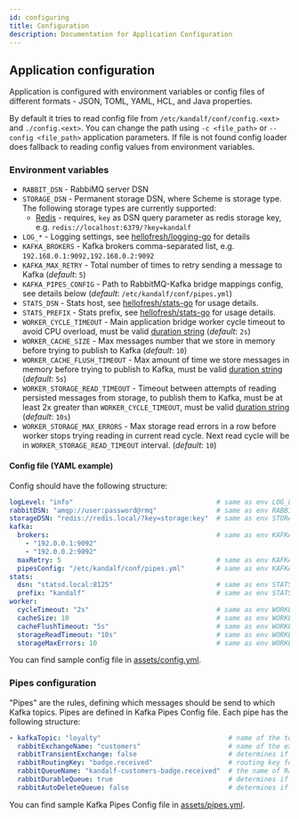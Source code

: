 ```yaml
---
id: configuring
title: Configuration
description: Documentation for Application Configuration
---
```


## Application configuration

Application is configured with environment variables or config files of different formats - JSON, TOML, YAML, HCL, and Java properties.

By default it tries to read config file from `/etc/kandalf/conf/config.<ext>` and `./config.<ext>`. You can change the path using `-c <file_path>` or `--config <file_path>` application parameters. If file is not found config loader does fallback to reading config values from environment variables.

### Environment variables

* `RABBIT_DSN` - RabbiMQ server DSN
* `STORAGE_DSN` - Permanent storage DSN, where Scheme is storage type. The following storage types are currently supported:
  * [Redis](https://redis.io/) - requires, `key` as DSN query parameter as redis storage key, e.g. `redis://localhost:6379/?key=kandalf`
* `LOG_*` - Logging settings, see [hellofresh/logging-go](https://github.com/hellofresh/logging-go#configuration) for details
* `KAFKA_BROKERS` - Kafka brokers comma-separated list, e.g. `192.168.0.1:9092,192.168.0.2:9092`
* `KAFKA_MAX_RETRY` - Total number of times to retry sending a message to Kafka (_default_: `5`)
* `KAFKA_PIPES_CONFIG` - Path to RabbitMQ-Kafka bridge mappings config, see details below (_default_: `/etc/kandalf/conf/pipes.yml`)
* `STATS_DSN` - Stats host, see [hellofresh/stats-go](https://github.com/hellofresh/stats-go#usage) for usage details.
* `STATS_PREFIX` - Stats prefix, see [hellofresh/stats-go](https://github.com/hellofresh/stats-go#usage) for usage details.
* `WORKER_CYCLE_TIMEOUT` - Main application bridge worker cycle timeout to avoid CPU overload, must be valid [duration string](https://golang.org/pkg/time/#ParseDuration) (_default_: `2s`)
* `WORKER_CACHE_SIZE` - Max messages number that we store in memory before trying to publish to Kafka (_default_: `10`)
* `WORKER_CACHE_FLUSH_TIMEOUT` - Max amount of time we store messages in memory before trying to publish to Kafka, must be valid [duration string](https://golang.org/pkg/time/#ParseDuration) (_default_: `5s`)
* `WORKER_STORAGE_READ_TIMEOUT` - Timeout between attempts of reading persisted messages from storage, to publish them to Kafka, must be at least 2x greater than `WORKER_CYCLE_TIMEOUT`, must be valid [duration string](https://golang.org/pkg/time/#ParseDuration) (_default_: `10s`)
* `WORKER_STORAGE_MAX_ERRORS` - Max storage read errors in a row before worker stops trying reading in current read cycle. Next read cycle will be in `WORKER_STORAGE_READ_TIMEOUT` interval. (_default_: `10`)

#### Config file (YAML example)

Config should have the following structure:

```yaml
logLevel: "info"                                    # same as env LOG_LEVEL
rabbitDSN: "amqp://user:password@rmq"               # same as env RABBIT_DSN
storageDSN: "redis://redis.local/?key=storage:key"  # same as env STORAGE_DSN
kafka:
  brokers:                                          # same as env KAFKA_BROKERS
    - "192.0.0.1:9092"
    - "192.0.0.2:9092"
  maxRetry: 5                                       # same as env KAFKA_MAX_RETRY
  pipesConfig: "/etc/kandalf/conf/pipes.yml"        # same as env KAFKA_PIPES_CONFIG
stats:
  dsn: "statsd.local:8125"                          # same as env STATS_DSN
  prefix: "kandalf"                                 # same as env STATS_PREFIX
worker:
  cycleTimeout: "2s"                                # same as env WORKER_CYCLE_TIMEOUT
  cacheSize: 10                                     # same as env WORKER_CACHE_SIZE
  cacheFlushTimeout: "5s"                           # same as env WORKER_CACHE_FLUSH_TIMEOUT
  storageReadTimeout: "10s"                         # same as env WORKER_STORAGE_READ_TIMEOUT
  storageMaxErrors: 10                              # same as env WORKER_STORAGE_MAX_ERRORS
```

You can find sample config file in [assets/config.yml](https://github.com/hellofresh/kandalf/blob/master/assets/config.yml).

### Pipes configuration

"Pipes" are the rules, defining which messages should be send to which Kafka topics. Pipes are defined in Kafka Pipes Config file. Each pipe has the following structure:

```yaml
- kafkaTopic: "loyalty"                                # name of the topic in Kafka where message will be sent
  rabbitExchangeName: "customers"                      # name of the exchange in RabbitMQ
  rabbitTransientExchange: false                       # determines if the exchange should be declared as durable or transient
  rabbitRoutingKey: "badge.received"                   # routing key for exchange
  rabbitQueueName: "kandalf-customers-badge.received"  # the name of RabbitMQ queue to read messages from
  rabbitDurableQueue: true                             # determines if the queue should be declared as durable
  rabbitAutoDeleteQueue: false                         # determines if the queue should be declared as auto-delete
```

You can find sample Kafka Pipes Config file in [assets/pipes.yml](https://github.com/hellofresh/kandalf/blob/master/assets/pipes.yml).
